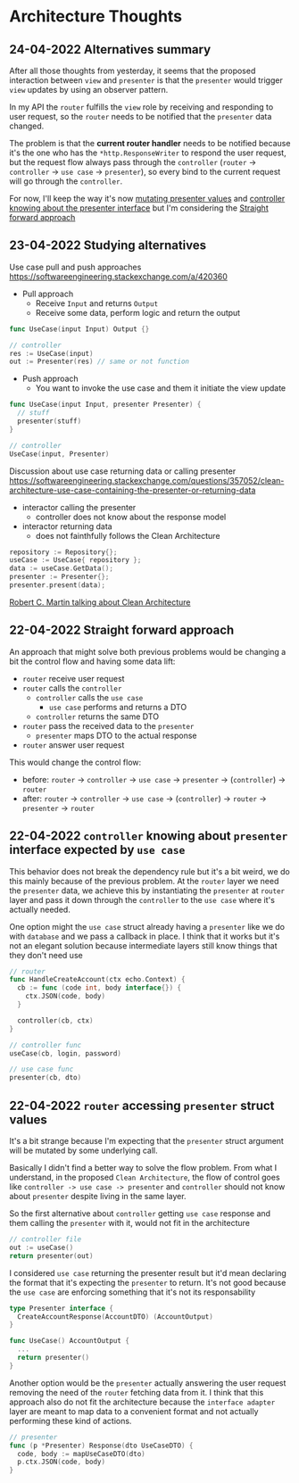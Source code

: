 # Architecture Thoughts

## 24-04-2022 Alternatives summary

After all those thoughts from yesterday, it seems that the proposed interaction between `view` and `presenter` is that the `presenter` would trigger `view` updates by using an observer pattern.

In my API the `router` fulfills the `view` role by receiving and responding to user request, so the `router` needs to be notified that the `presenter` data changed.

The problem is that the **current router handler** needs to be notified because it's the one who has the `*http.ResponseWriter` to respond the user request, but the request flow always pass through the `controller` (`router` -> `controller` -> `use case` -> `presenter`), so every bind to the current request will go through the `controller`.

For now, I'll keep the way it's now [mutating presenter values](#22-04-2022-router-accessing-presenter-struct-values) and [controller knowing about the presenter interface](#22-04-2022-controller-knowing-about-presenter-interface-expected-by-use-case) but I'm considering the [Straight forward approach](#22-04-2022-straight-forward-approach)

## 23-04-2022 Studying alternatives

Use case pull and push approaches
https://softwareengineering.stackexchange.com/a/420360
* Pull approach
  * Receive `Input` and returns `Output`
  * Receive some data, perform logic and return the output
```go
func UseCase(input Input) Output {}

// controller
res := UseCase(input)
out := Presenter(res) // same or not function
```

* Push approach
  * You want to invoke the use case and them it initiate the view  update
```go
func UseCase(input Input, presenter Presenter) {
  // stuff
  presenter(stuff)
}

// controller
UseCase(input, Presenter)
```

Discussion about use case returning data or calling presenter
https://softwareengineering.stackexchange.com/questions/357052/clean-architecture-use-case-containing-the-presenter-or-returning-data
* interactor calling the presenter
  * controller does not know about the response model
* interactor returning data
  * does not fainthfully follows the Clean Architecture
```go
repository := Repository{};
useCase := UseCase{ repository };
data := useCase.GetData();
presenter := Presenter{};
presenter.present(data);
```

[Robert C. Martin talking about Clean Architecture](https://www.youtube.com/watch?v=Nsjsiz2A9mg)


## 22-04-2022 Straight forward approach

An approach that might solve both previous problems would be changing a bit the control flow and having some data lift:
* `router` receive user request
* `router` calls the `controller`
  * `controller` calls the `use case`
    * `use case` performs and returns a DTO
  * `controller` returns the same DTO
* `router` pass the received data to the `presenter`
  * `presenter` maps DTO to the actual response
* `router` answer user request

This would change the control flow:
* before: `router` -> `controller` -> `use case` -> `presenter` -> (`controller`) -> `router`
* after: `router` -> `controller` -> `use case` -> (`controller`) -> `router` -> `presenter` -> `router`

## 22-04-2022 `controller` knowing about `presenter` interface expected by `use case`
This behavior does not break the dependency rule but it's a bit weird, we do this mainly because of the previous problem.
At the `router` layer we need the `presenter` data, we achieve this by instantiating the `presenter` at `router` layer and pass it down through the `controller` to the `use case` where it's actually needed.

One option might the `use case` struct already having a `presenter` like we do with `database` and we pass a callback in place. I think that it works but it's not an elegant solution because intermediate layers still know things that they don't need use

```go
// router
func HandleCreateAccount(ctx echo.Context) {
  cb := func (code int, body interface{}) {
    ctx.JSON(code, body)
  }

  controller(cb, ctx)
}

// controller func
useCase(cb, login, password)

// use case func
presenter(cb, dto)
```

## 22-04-2022 `router` accessing `presenter` struct values
It's a bit strange because I'm expecting that the `presenter` struct argument will be mutated by some underlying call. 

Basically I didn't find a better way to solve the flow problem. From what I understand, in the proposed `Clean Architecture`, the flow of control goes like `controller -> use case -> presenter` and `controller` should not know about `presenter` despite living in the same layer.

So the first alternative about `controller` getting `use case` response and them calling the `presenter` with it, would not fit in the architecture

```go
// controller file
out := useCase()
return presenter(out)
```

I considered `use case` returning the presenter result but it'd mean declaring the format that it's expecting the `presenter` to return. It's not good because the `use case` are enforcing something that it's not its responsability

```go
type Presenter interface {
  CreateAccountResponse(AccountDTO) (AccountOutput)
}

func UseCase() AccountOutput {
  ...
  return presenter()
}
```

Another option would be the `presenter` actually answering the user request removing the need of the `router` fetching data from it. I think that this approach also do not fit the architecture because the `interface adapter` layer are meant to map data to a convenient format and not actually performing these kind of actions.

```go
// presenter
func (p *Presenter) Response(dto UseCaseDTO) {
  code, body := mapUseCaseDTO(dto)
  p.ctx.JSON(code, body)
}
```
